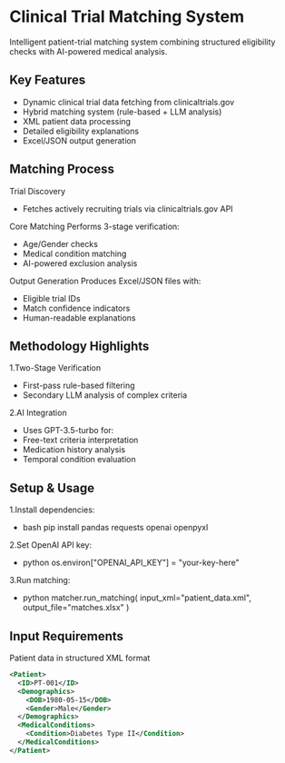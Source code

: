 # Clinical Trial Matching System

Intelligent patient-trial matching system combining structured eligibility checks with AI-powered medical analysis.

## Key Features

- Dynamic clinical trial data fetching from clinicaltrials.gov
- Hybrid matching system (rule-based + LLM analysis)
- XML patient data processing
- Detailed eligibility explanations
- Excel/JSON output generation

## Matching Process

Trial Discovery
- Fetches actively recruiting trials via clinicaltrials.gov API

Core Matching
Performs 3-stage verification:
- Age/Gender checks
- Medical condition matching
- AI-powered exclusion analysis

Output Generation
Produces Excel/JSON files with:
- Eligible trial IDs
- Match confidence indicators
- Human-readable explanations

## Methodology Highlights

1.Two-Stage Verification
- First-pass rule-based filtering
- Secondary LLM analysis of complex criteria

2.AI Integration
- Uses GPT-3.5-turbo for:
- Free-text criteria interpretation
- Medication history analysis
- Temporal condition evaluation

## Setup & Usage

1.Install dependencies:
- bash
  pip install pandas requests openai openpyxl

2.Set OpenAI API key:
- python
  os.environ["OPENAI_API_KEY"] = "your-key-here" 

3.Run matching:
- python
  matcher.run_matching(
      input_xml="patient_data.xml",
      output_file="matches.xlsx"
  )

## Input Requirements

Patient data in structured XML format
```xml
<Patient>
  <ID>PT-001</ID>
  <Demographics>
    <DOB>1980-05-15</DOB>
    <Gender>Male</Gender>
  </Demographics>
  <MedicalConditions>
    <Condition>Diabetes Type II</Condition>
  </MedicalConditions>
</Patient>

